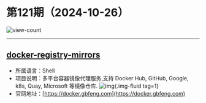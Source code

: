 # 第121期（2024-10-26）

![view-count](https://count.getloli.com/@xiaoxuan6-weekly-20241026)

---
## [docker-registry-mirrors](https://github.com/kubesre/docker-registry-mirrors)
- 所属语言：Shell
- 项目说明：多平台容器镜像代理服务,支持 Docker Hub, GitHub, Google, k8s, Quay, Microsoft 等镜像仓库.
![img](https://mirror.ghproxy.com/https://raw.githubusercontent.com/xiaoxuan6/weekly/main/docs/static/images/2024-10-26/1729949512.png){.img-fluid tag=1}
- 官网地址：[https://docker.gbfeng.com](https://docker.gbfeng.com)
